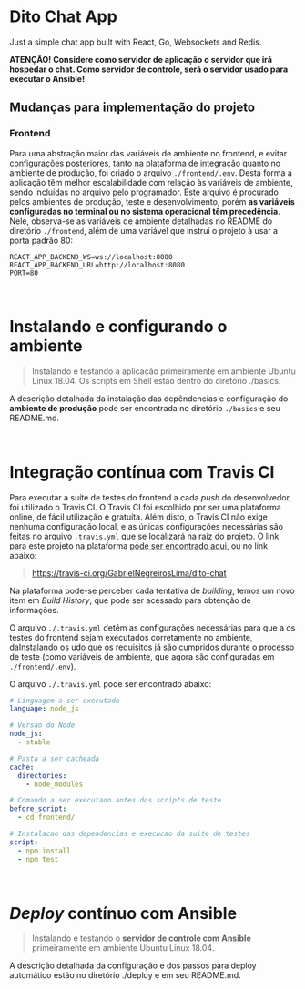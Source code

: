 # Dito Chat App

Just a simple chat app built with React, Go, Websockets and Redis.



__ATENÇÃO! Considere como servidor de aplicação o servidor que irá hospedar o chat. Como servidor de controle, será o servidor usado para executar o Ansible!__

## Mudanças para implementação do projeto

### Frontend

Para uma abstração maior das variáveis de ambiente no frontend, e evitar configurações posteriores, tanto na plataforma de integração quanto no ambiente de produção, foi criado o arquivo ```./frontend/.env```. Desta forma a aplicação têm melhor escalabilidade com relação às variáveis de ambiente, sendo incluídas no arquivo pelo programador. Este arquivo é procurado pelos ambientes de produção, teste e desenvolvimento, porém __as variáveis configuradas no terminal ou no sistema operacional têm precedência__.
Nele, observa-se as variáveis de ambiente detalhadas no README do diretório ```./frontend```, além de uma variável que instrui o projeto à usar a porta padrão 80:

```
REACT_APP_BACKEND_WS=ws://localhost:8080
REACT_APP_BACKEND_URL=http://localhost:8080
PORT=80
```

<br>

# Instalando e configurando o ambiente

> Instalando e testando a aplicação primeiramente em ambiente Ubuntu Linux 18.04. Os scripts em Shell estão dentro do diretório ./basics.

A descrição detalhada da instalação das depêndencias e configuração do __ambiente de produção__ pode ser encontrada no diretório ```./basics``` e seu README.md.

<br>

# Integração contínua com Travis CI

Para executar a suíte de testes do frontend a cada _push_ do desenvolvedor, foi utilizado o Travis CI. O Travis CI foi escolhido por ser uma plataforma online, de fácil utilização e gratuíta. Além disto, o Travis CI não exige nenhuma configuração local, e as únicas configurações necessárias são feitas no arquivo ```.travis.yml``` que se localizará na raiz do projeto. O link para este projeto na plataforma [pode ser encontrado aqui](https://travis-ci.org/GabrielNegreirosLima/dito-chat), ou no link abaixo: 

> https://travis-ci.org/GabrielNegreirosLima/dito-chat

Na plataforma pode-se perceber cada tentativa de _building_, temos um novo item em _Build History_, que pode ser acessado para obtenção de informações.

O arquivo ```./.travis.yml``` detêm as configurações necessárias para que a os testes do frontend sejam executados corretamente no ambiente, daInstalando os udo que os requisitos já são cumpridos durante o processo de teste (como variáveis de ambiente, que agora são configuradas em ```./frontend/.env```).


O arquivo ```./.travis.yml``` pode ser encontrado abaixo:

```yaml
# Linguagem a ser executada
language: node_js

# Versao do Node
node_js:
  - stable

# Pasta a ser cacheada
cache:
  directories:
    - node_modules

# Comando a ser executado antes dos scripts de teste
before_script:
  - cd frontend/

# Instalacao das dependencias e execucao da suite de testes
script:
  - npm install
  - npm test
```

<br>

# *Deploy* contínuo com Ansible

> Instalando e testando o __servidor de controle com Ansible__ primeiramente em ambiente Ubuntu Linux 18.04. 

A descrição detalhada da configuração e dos passos para deploy automático estão no diretório ./deploy e em seu README.md.

